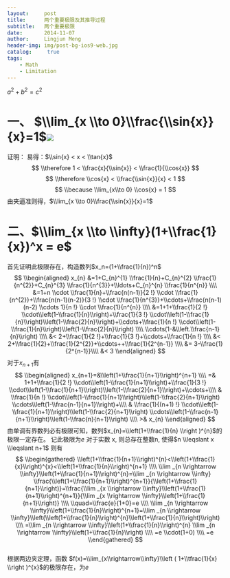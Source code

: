 ```yaml
---
layout:     post
title:      两个重要极限及其推导过程
subtitle:   两个重要极限
date:       2014-11-07
author:     Lingjun Meng
header-img: img/post-bg-ios9-web.jpg
catalog: 	 true
tags:
    - Math
    - Limitation
---
```

$a^2 + b^2 = c^2$
# 一、 $\\lim_{x \\to 0}\\frac{\\sin{x}}{x}=1$<img src="https://render.githubusercontent.com/render/math?math=e^{i \pi} = -1">
证明： 易得：$\\sin{x} < x < \\tan{x}$ 
$$ \\therefore 1 < \\frac{x}{\\sin{x}} < \\frac{1}{\\cos{x}} $$
 $$ \\therefore \\cos{x} < \\frac{\\sin{x}}{x} < 1 $$
 $$ \\because \\lim_{x\\to 0} \\cos{x} = 1 $$ 
由夹逼准则得，$\\lim_{x \\to 0}\\frac{\\sin{x}}{x}=1$ 
# 二、$\\lim_{x \\to \\infty}(1+\\frac{1}{x})^x = e$ 
首先证明此极限存在，构造数列$x_n=(1+\\frac{1}{n})^n$
 $$   \\begin{aligned} x_{n} &=1+C_{n}^{1} \\frac{1}{n}+C_{n}^{2} \\frac{1}{n^{2}}+C_{n}^{3} \\frac{1}{n^{3}}+\\ldots+C_{n}^{n} \\frac{1}{n^{n}} \\\\ &=1+n \\cdot \\frac{1}{n}+\\frac{n(n-1)}{2 !} \\cdot \\frac{1}{n^{2}}+\\frac{n(n-1)(n-2)}{3 !} \\cdot \\frac{1}{n^{3}}+\\cdots+\\frac{n(n-1)(n-2) \\cdots 1}{n !} \\cdot \\frac{1}{n^{n}} \\\\ &=1+1+\\frac{1}{2 !} \\cdot\\left(1-\\frac{1}{n}\\right)+\\frac{1}{3 !} \\cdot\\left(1-\\frac{1}{n}\\right)\\left(1-\\frac{2}{n}\\right)+\\cdots+\\frac{1}{n !} \\cdot\\left(1-\\frac{1}{n}\\right)\\left(1-\\frac{2}{n}\\right) \\\\ \\cdots(1-&\\left.\\frac{n-1}{n}\\right) \\\\ &< 2+\\frac{1}{2 !}+\\frac{1}{3 !}+\\cdots+\\frac{1}{n !} \\\\ &< 2+\\frac{1}{2}+\\frac{1}{2^{2}}+\\cdots++\\frac{1}{2^{n-1}} \\\\ &= 3-\\frac{1}{2^{n-1}}\\\\ &< 3 \\end{aligned}  $$ 
对于$x_{n+1}$有 
$$ \\begin{aligned} x_{n+1}=&\\left(1+\\frac{1}{n+1}\\right)^{n+1} \\\\ =& 1+1+\\frac{1}{2 !} \\cdot\\left(1-\\frac{1}{n+1}\\right)+\\frac{1}{3 !} \\cdot\\left(1-\\frac{1}{n+1}\\right)\\left(1-\\frac{2}{n+1}\\right)+\\cdots+\\\\ & \\frac{1}{n !} \\cdot\\left(1-\\frac{1}{n+1}\\right)\\left(1-\\frac{2}{n+1}\\right) \\cdots\\left(1-\\frac{n-1}{n+1}\\right)+\\\\ & \\frac{1}{(n+1) !} \\cdot\\left(1-\\frac{1}{n+1}\\right)\\left(1-\\frac{2}{n+1}\\right) \\cdots\\left(1-\\frac{n-1}{n+1}\\right)\\left(1-\\frac{n}{n+1}\\right) \\\\ >& x_{n} \\end{aligned} $$ 
由单调有界数列必有极限可知，数列$x_{n}=\\left(1+\\frac{1}{n} \\right )^{n}$的极限一定存在。
记此极限为$e$ 对于实数 x, 则总存在整数n,  使得$n \\leqslant x \\leqslant n+1$ 则有 
$$ \\begin{gathered} \\left(1+\\frac{1}{n+1}\\right)^{n}<\\left(1+\\frac{1}{x}\\right)^{x}<\\left(1+\\frac{1}{n}\\right)^{n+1} \\\\ \\lim _{n \\rightarrow \\infty}\\left(1+\\frac{1}{n+1}\\right)^{n}=\\lim _{n \\rightarrow \\infty} \\frac{\\left(1+\\frac{1}{n+1}\\right)^{n+1}}{\\left(1+\\frac{1}{n+1}\\right)}=\\frac{\\lim _{x \\rightarrow \\infty}\\left(1+\\frac{1}{n+1}\\right)^{n+1}}{\\lim _{x \\rightarrow \\infty}\\left(1+\\frac{1}{n+1}\\right)} \\\\ \\quad=\\frac{e}{1+0}=e \\\\ \\lim _{n \\rightarrow \\infty}\\left(1+\\frac{1}{n}\\right)^{n+1}=\\lim _{n \\rightarrow \\infty}\\left(\\left(1+\\frac{1}{n}\\right)^{n}\\left(1+\\frac{1}{n}\\right)\\right) \\\\ =\\lim _{n \\rightarrow \\infty}\\left(1+\\frac{1}{n}\\right)^{n} \\lim _{n \\rightarrow \\infty}\\left(1+\\frac{1}{n}\\right) \\\\ =e \\cdot(1+0) \\\\ =e \\end{gathered} $$    
根据两边夹定理，函数 $f(x)=\\lim_{x\\rightarrow\\infty}\\left ( 1+\\tfrac{1}{x} \\right )^{x}$的极限存在，为$e$ 
